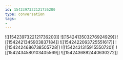 ```yaml
---
id: 1542397322121736200
type: conversation
tags:
- 
---
```

![[1542397322121736200]]
![[1542413503276924929]]
![[1542421345903837184]]
![[1542422063725551617]]
![[1542424686738505728]]
![[1542431315915550720]]
![[1542434580103405569]]
![[1542436882440630272]]

